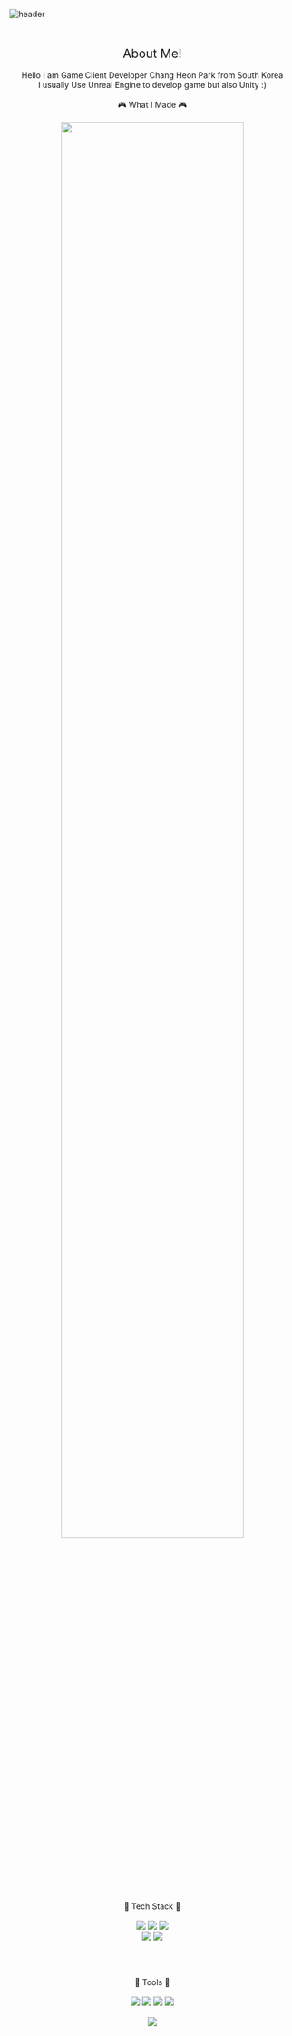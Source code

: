 ![header](https://capsule-render.vercel.app/api?type=Cylinder&color=1db394&height=100&section=header&text=Chang%20Heon's%20Game%20Develop%20GIT&fontSize=45&fontColor=FFFFFF)

<div align = "center">
   <br/><br/>
   <div style = "font-size:16pt"> About Me! </div>
   <br/>
Hello I am Game Client Developer Chang Heon Park from South Korea <br/>
I usually Use Unreal Engine to develop game but also Unity :)
   <br/><br/>
</div>

<!--
**parkchangheon/parkchangheon** is a ✨ _special_ ✨ repository because its `README.md` (this file) appears on your GitHub profile.

Here are some ideas to get you started:

- 🔭 I’m currently working on ...
- 🌱 I’m currently learning ...
- 👯 I’m looking to collaborate on ...
- 🤔 I’m looking for help with ...
- 💬 Ask me about ...
- 📫 How to reach me: ...
- 😄 Pronouns: ...
- ⚡ Fun fact: ...
-->


<div align = "center">
  🎮 What I Made 🎮
  <br/><br/>
<img width="80%" src="https://user-images.githubusercontent.com/51786976/213676551-8bcfd241-419f-47a8-aed3-c1947366966e.PNG"/>
  <br/><br/>
</div>


<div align = "center">
📘 Tech Stack 📘
  <br/><br/>
</div>

<div align = "center">
<img src="https://img.shields.io/badge/UNREAL-191A1B?style=flat-square&logo=Unreal Engine&logoColor=#0E1128"/>
<img src="https://img.shields.io/badge/Unity-222324?style=flat-square&logo=Unity&logoColor=FFFFFF"/>
<img src="https://img.shields.io/badge/Cocos-55C2E1?style=flat-square&logo=Cocos&logoColor=FFFFFF"/>
<br/>
<img src="https://img.shields.io/badge/C++-00599C?style=flat-square&logo=C++&logoColor=#00599C"/>
<img src="https://img.shields.io/badge/CSharp-FF9A00?style=flat-square&logo=CSharp&logoColor=white"/> 

<br/><br/>
</div>

<div align = "center">
🔭 Tools 🔭
  <br/><br/>
  <img src="https://img.shields.io/badge/Visual Studio-5C2D91?style=flat-square&logo=Visual Studio&logoColor=#5C2D91"/>
  <img src="https://img.shields.io/badge/Visual Studio Code-007ACC?style=flat-square&logo=Visual Studio Code&logoColor=#007ACC"/>
  <img src="https://img.shields.io/badge/GitHub-181717?style=flat-square&logo=GitHub&logoColor=#181717"/>
  <img src="https://img.shields.io/badge/Subversion-809CC9?style=flat-square&logo=Subversion&logoColor=white"/>
  <br/><br/>


<div align = "center">
<img src="https://github-readme-stats.vercel.app/api?username=parkchangheon&show_icons=true&theme=blue-green">
</div>
  
<div align = "center">

</div>
